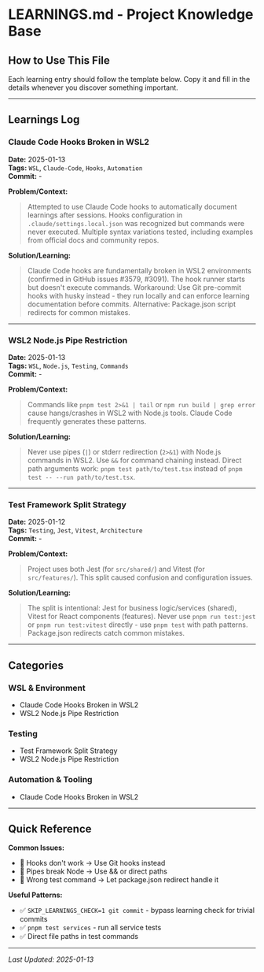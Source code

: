 # LEARNINGS.md - Project Knowledge Base

<!-- This file captures important learnings, bug fixes, and insights from development sessions -->

## How to Use This File

Each learning entry should follow the template below. Copy it and fill in the details whenever you discover something important.

---

<!-- TEMPLATE FOR NEW ENTRIES - COPY THIS SECTION -->
<!--
### [Title of Learning]
**Date:** YYYY-MM-DD  
**Tags:** `tag1`, `tag2`, `tag3`  
**Commit:** [optional commit hash]

**Problem/Context:**
> Brief description of the situation or challenge

**Solution/Learning:**
> The key insight or solution discovered

**Code Example (optional):**
```typescript
// Example code if relevant
```

---
-->

## Learnings Log

### Claude Code Hooks Broken in WSL2
**Date:** 2025-01-13  
**Tags:** `WSL`, `Claude-Code`, `Hooks`, `Automation`  
**Commit:** -

**Problem/Context:**
> Attempted to use Claude Code hooks to automatically document learnings after sessions. Hooks configuration in `.claude/settings.local.json` was recognized but commands were never executed. Multiple syntax variations tested, including examples from official docs and community repos.

**Solution/Learning:**
> Claude Code hooks are fundamentally broken in WSL2 environments (confirmed in GitHub issues #3579, #3091). The hook runner starts but doesn't execute commands. Workaround: Use Git pre-commit hooks with husky instead - they run locally and can enforce learning documentation before commits. Alternative: Package.json script redirects for common mistakes.

---

### WSL2 Node.js Pipe Restriction
**Date:** 2025-01-13  
**Tags:** `WSL`, `Node.js`, `Testing`, `Commands`  
**Commit:** -

**Problem/Context:**
> Commands like `pnpm test 2>&1 | tail` or `npm run build | grep error` cause hangs/crashes in WSL2 with Node.js tools. Claude Code frequently generates these patterns.

**Solution/Learning:**
> Never use pipes (`|`) or stderr redirection (`2>&1`) with Node.js commands in WSL2. Use `&&` for command chaining instead. Direct path arguments work: `pnpm test path/to/test.tsx` instead of `pnpm test -- --run path/to/test.tsx`.

---

### Test Framework Split Strategy
**Date:** 2025-01-12  
**Tags:** `Testing`, `Jest`, `Vitest`, `Architecture`  
**Commit:** -

**Problem/Context:**
> Project uses both Jest (for `src/shared/`) and Vitest (for `src/features/`). This split caused confusion and configuration issues.

**Solution/Learning:**
> The split is intentional: Jest for business logic/services (shared), Vitest for React components (features). Never use `pnpm run test:jest` or `pnpm run test:vitest` directly - use `pnpm test` with path patterns. Package.json redirects catch common mistakes.

---

## Categories

### WSL & Environment
- Claude Code Hooks Broken in WSL2
- WSL2 Node.js Pipe Restriction

### Testing
- Test Framework Split Strategy
- WSL2 Node.js Pipe Restriction

### Automation & Tooling
- Claude Code Hooks Broken in WSL2

---

## Quick Reference

**Common Issues:**
- 🚫 Hooks don't work → Use Git hooks instead
- 🚫 Pipes break Node → Use && or direct paths
- 🚫 Wrong test command → Let package.json redirect handle it

**Useful Patterns:**
- ✅ `SKIP_LEARNINGS_CHECK=1 git commit` - bypass learning check for trivial commits
- ✅ `pnpm test services` - run all service tests
- ✅ Direct file paths in test commands

---

*Last Updated: 2025-01-13*